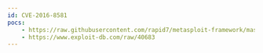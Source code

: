 ```yaml
---
id: CVE-2016-8581
pocs:
    - https://raw.githubusercontent.com/rapid7/metasploit-framework/master/modules/exploits/linux/http/alienvault_sqli_exec.rb
    - https://www.exploit-db.com/raw/40683
---
```

